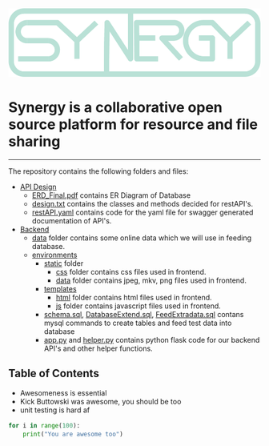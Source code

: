 
![Image link](https://github.com/ris04hit/WebDev_COP/blob/main/backend/environments/static/data/Logo.png)
---
# **Synergy is a collaborative open source platform for resource and file sharing**
---

The repository contains the following folders and files:
- [API Design](https://github.com/ris04hit/WebDev_COP/tree/main/API%20design)
    - [ERD_Final.pdf](https://github.com/ris04hit/WebDev_COP/blob/main/API%20design/ERD.png) contains ER Diagram of Database
    - [design.txt](https://github.com/ris04hit/WebDev_COP/blob/main/API%20design/design.txt) contains the classes and methods decided for restAPI's.
    - [restAPI.yaml](https://github.com/ris04hit/WebDev_COP/blob/main/API%20design/restAPI.yaml) contains code for the yaml file for swagger generated documentation of API's.
- [Backend](https://github.com/ris04hit/WebDev_COP/tree/main/backend)
    - [data](https://github.com/ris04hit/WebDev_COP/tree/main/backend/data) folder contains some online data which we will use in feeding database.
    - [environments](https://github.com/ris04hit/WebDev_COP/tree/main/backend/environments)
        - [static](https://github.com/ris04hit/WebDev_COP/tree/main/backend/environments/static) folder
            - [css](https://github.com/ris04hit/WebDev_COP/tree/main/backend/environments/static/css) folder contains css files used in frontend.
            - [data](https://github.cohttps://github.com/ris04hit/WebDev_COP/tree/main/backend/environments/static/datam/ris04hit/WebDev_COP/tree/main/backend/environments/static/data) folder contains jpeg, mkv, png files used in frontend.
        - [templates](https://github.com/ris04hit/WebDev_COP/tree/main/backend/environments/templates)
            - [html](https://github.com/ris04hit/WebDev_COP/tree/main/backend/environments/templates/html) folder contains html files used in frontend.
            - [js](https://github.com/ris04hit/WebDev_COP/tree/main/backend/environments/templates/js) folder contains javascript files used in frontend.
        - [schema.sql](https://github.com/ris04hit/WebDev_COP/blob/main/backend/environments/schema.sql), [DatabaseExtend.sql](https://github.com/ris04hit/WebDev_COP/blob/main/backend/environments/DatabaseExtend.sql), [FeedExtradata.sql](https://github.com/ris04hit/WebDev_COP/blob/main/backend/environments/FeedExtraData.sql) contans mysql commands to create tables and feed test data into database
        - [app.py](https://github.com/ris04hit/WebDev_COP/blob/main/backend/environments/app.py) and [helper.py](https://github.com/ris04hit/WebDev_COP/blob/main/backend/environments/helper.py) contains python flask code for our backend API's and other helper functions.

## Table of Contents
- Awesomeness is essential
- Kick Buttowski was awesome, you should be too
- unit testing is hard af

```python
for i in range(100):
    print("You are awesome too")
```


